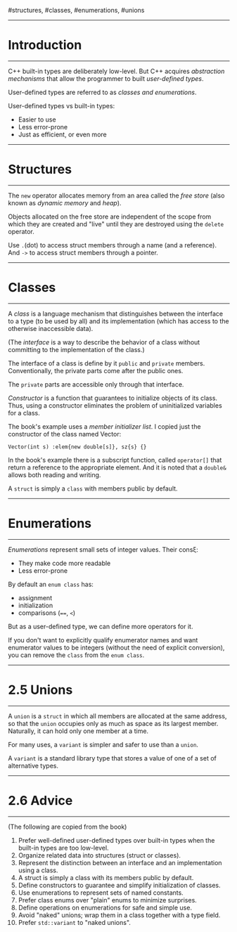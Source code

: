 #structures, #classes, #enumerations, #unions

___
# Introduction
___

C++ built-in types are deliberately low-level. But C++ acquires _abstraction mechanisms_ that allow the programmer to built _user-defined types_.

User-defined types are referred to as _classes and enumerations_.

User-defined types vs built-in types:
- Easier to use
- Less error-prone
- Just as efficient, or even more

---
# Structures
---

The `new` operator allocates memory from an area called the _free store_ (also known as _dynamic memory_ and _heap_).

Objects allocated on the free store are independent of the scope from which they are created and "live" until they are destroyed using the `delete` operator.

Use `.`(dot) to access struct members through a name (and a reference). And `->` to access struct members through a pointer.

---
# Classes
---

A _class_ is a language mechanism that distinguishes between the interface to a type (to be used by all) and its implementation (which has access to the otherwise inaccessible data).

(The _interface_ is a way to describe the behavior of a class without committing to the implementation of the class.)

The interface of a class is define by it `public` and `private` members. Conventionally, the private parts come after the public ones.

The `private` parts are accessible only through that interface.

_Constructor_ is a function that guarantees to initialize objects of its class. Thus, using a constructor eliminates the problem of uninitialized variables for a class.

The book's example uses a _member initializer list_. I copied just the constructor of the class named Vector:

`Vector(int s) :elem{new double[s]}, sz{s} {}`

In the book's example there is a subscript function, called `operator[]` that return a reference to the appropriate element. And it is noted that a `double&` allows both reading and writing.

A `struct` is simply a `class` with members public by default.

---
# Enumerations
---

_Enumerations_ represent small sets of integer values. Their consξ:
- They make code more readable
- Less error-prone

By default an `enum class` has:
- assignment
- initialization
- comparisons (`==`, `<`)

But as a user-defined type, we can define more operators for it.

If you don't want to explicitly qualify enumerator names and want enumerator values to be integers (without the need of explicit conversion), you can remove the `class` from the `enum class`.

---
# 2.5 Unions
---

A `union` is a `struct` in which all members are allocated at the same address, so that the `union` occupies only as much as space as its largest member. Naturally, it can hold only one member at a time.

For many uses, a `variant` is simpler and safer to use than a `union`.

A `variant` is a standard library type that stores a value of one of a set of alternative types.

---
# 2.6 Advice
---

(The following are copied from the book)
1. Prefer well-defined user-defined types over built-in types when the built-in types are too low-level.
2. Organize related data into structures (struct or classes).
3. Represent the distinction between an interface and an implementation using a class.
4. A struct is simply a class with its members public by default.
5. Define constructors to guarantee and simplify initialization of classes.
6. Use enumerations to represent sets of named constants.
7. Prefer class enums over "plain" enums to minimize surprises.
8. Define operations on enumerations for safe and simple use.
9. Avoid "naked" unions; wrap them in a class together with a type field.
10. Prefer `std::variant` to "naked unions".
